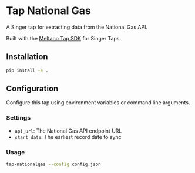 # Tap National Gas

A Singer tap for extracting data from the National Gas API.

Built with the [Meltano Tap SDK](https://sdk.meltano.com) for Singer Taps.

## Installation

```bash
pip install -e .
```

## Configuration

Configure this tap using environment variables or command line arguments.

### Settings

- `api_url`: The National Gas API endpoint URL
- `start_date`: The earliest record date to sync

### Usage

```bash
tap-nationalgas --config config.json
```
